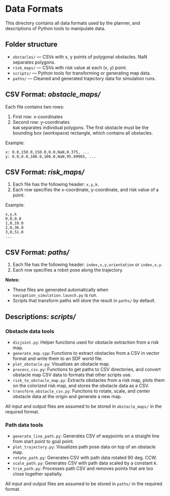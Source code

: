 # Data Formats

This directory contains all data formats used by the planner, and descriptions of Python tools to manipulate data.

## Folder structure

- `obstacles/` — CSVs with x, y points of polygonal obstacles. NaN separates polygons.
- `risk_maps/` — CSVs with risk value at each (x, y) point.
- `scripts/` — Python tools for transforming or generating map data.
- `paths/` — Cleaned and generated trajectory data for simulation runs.

## CSV Format: *obstacle_maps/*

Each file contains two rows:
1. First row: x-coordinates
2. Second row: y-coordinates  
`NaN` separates individual polygons.
The first obstacle must be the bounding box (workspace) rectangle, which contains all obstacles.

Example:
``` mass_5.0_1.5x1m.csv
x: 0.0,150.0,150.0,0.0,NaN,0.375, ...
y: 0.0,0.0,100.0,100.0,NaN,95.89965, ...
```

## CSV Format: *risk_maps/*

1. Each file has the following header: `x,y,k`.
2. Each row specifies the x-coordinate, y-coordinate, and risk value of a point.

Example:
```terrain_map.csv
x,y,k
0,0,0.0
1,0,19.0
2,0,36.0
3,0,51.0
...
```

## CSV Format: *paths/*

1. Each file has the following header: `index,x,y,orientation` or `index,x,y`.
2. Each row specifies a robot pose along the trajectory.

**Notes:**
- These files are generated automatically when `navigation_simulation.launch.py` is run.
- Scripts that transform paths will store the result in `paths/` by default.

## Descriptions: *scripts/*

### Obstacle data tools
- `disjoint.py`: Helper functions used for obstacle extraction from a risk map.
- `generate_map.cpp`: Functions to extract obstacles from a CSV in vector format and write them to an SDF world file.
- `plot_obstacle.py`: Visualizes an obstacle map.
- `process_csv.py`: Functions to get paths to CSV directories, and convert obstacle map CSV data to formats that other scripts use.
- `risk_to_obstacle_map.py`: Extracts obstacles from a risk map, plots them on the colorized risk map, and stores the obstacle data as a CSV.
- `transform_obstacle_csv.py`: Functions to rotate, scale, and center obstacle data at the origin and generate a new map.

All input and output files are assumed to be stored in `obstacle_maps/` in the required format.

### Path data tools
- `generate_line_path.py`: Generates CSV of waypoints on a straight line from start point to goal point.
- `plot_trajectory.py`: Visualizes path pose data on top of an obstacle map.
- `rotate_path.py`: Generates CSV with path data rotated 90 deg. CCW.
- `scale_path.py`: Generates CSV with path data scaled by a constant *k*.
- `trim_path.py`: Processes path CSV and removes points that are too close together spatially.

All input and output files are assumed to be stored in `paths/` in the required format.